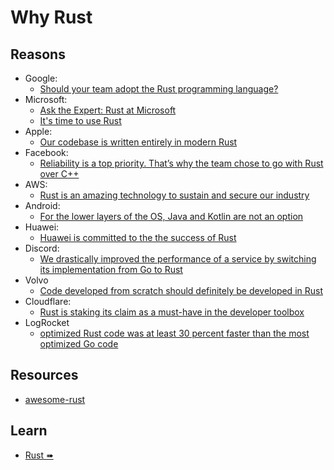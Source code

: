 # Why Rust

## Reasons

- Google:
  - [Should your team adopt the Rust programming language?](https://www.youtube.com/watch?v=Gnp4XP1b82E)
- Microsoft:
  - [Ask the Expert: Rust at Microsoft](https://www.youtube.com/watch?v=1uAsA1hm52I)
  - [It's time to use Rust](https://twitter.com/markrussinovich/status/1571995117233504257)
- Apple:
  - [Our codebase is written entirely in modern Rust](https://jobs.apple.com/en-us/search?search=rust&sort=relevance)
- Facebook:
  - [Reliability is a top priority. That’s why the team chose to go with Rust over C++](https://engineering.fb.com/2021/04/29/developer-tools/rust/)
- AWS:
  - [Rust is an amazing technology to sustain and secure our industry](https://aws.amazon.com/blogs/opensource/sustainability-with-rust/)
- Android:
  - [For the lower layers of the OS, Java and Kotlin are not an option](https://source.android.com/docs/setup/build/rust/building-rust-modules/overview)
- Huawei:
  - [Huawei is committed to the the success of Rust](https://trusted-programming.github.io/2021/02/07/our-rust-mission-at-huawei.html)
- Discord:
  - [We drastically improved the performance of a service by switching its implementation from Go to Rust](https://discord.com/blog/why-discord-is-switching-from-go-to-rust)
- Volvo
  - [Code developed from scratch should definitely be developed in Rust](https://medium.com/volvo-cars-engineering/why-volvo-thinks-you-should-have-rust-in-your-car-4320bd639e09)
- Cloudflare:
  - [Rust is staking its claim as a must-have in the developer toolbox](https://blog.cloudflare.com/workers-rust-sdk/)
- LogRocket
  - [optimized Rust code was at least 30 percent faster than the most optimized Go code](https://blog.logrocket.com/when-to-use-rust-when-to-use-golang/)

## Resources

- [awesome-rust](https://github.com/katopz/awesome-rust)

## Learn

- [Rust ➠](../rust/mod.md)
